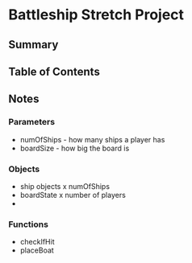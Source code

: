 # Battleship Stretch Project

## Summary

## Table of Contents

## Notes
### Parameters
* numOfShips - how many ships a player has
* boardSize - how big the board is


### Objects
* ship objects x numOfShips
* boardState x number of players
*

### Functions
* checkIfHit
* placeBoat
